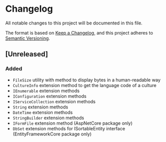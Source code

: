 # Changelog

All notable changes to this project will be documented in this file.

The format is based on [Keep a Changelog](https://keepachangelog.com/en/1.1.0/),
and this project adheres to [Semantic Versioning](https://semver.org/spec/v2.0.0.html).

## [Unreleased]

### Added

- `FileSize` utility with method to display bytes in a human-readable way
- `CultureInfo` extension method to get the language code of a culture
- `IEnumerable` extension methods
- `IConfiguration` extension methods
- `IServiceCollection` extension methods
- `String` extension methods
- `DateTime` extension methods
- `StringBuilder` extension methods
- `IFormFile` extension method (AspNetCore package only)
- `DbSet` extension methods for ISortableEntity interface (EntityFrameworkCore package only)
